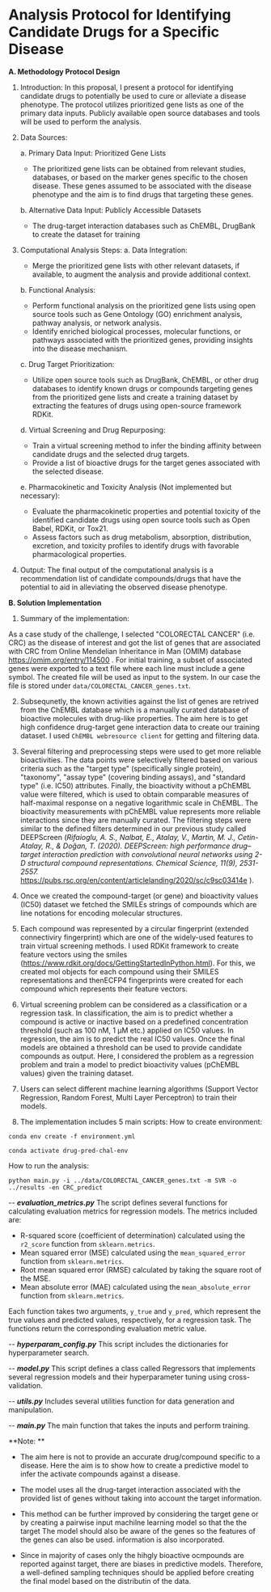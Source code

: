 # Analysis Protocol for Identifying Candidate Drugs for a Specific Disease

**A. Methodology Protocol Design**

1. Introduction:
   In this proposal, I present a protocol for identifying candidate drugs to potentially be used to cure or alleviate a disease phenotype. The protocol utilizes prioritized gene lists as one of the primary data inputs. Publicly available open source databases and tools will be used to perform the analysis.

2. Data Sources:
   
   a. Primary Data Input: Prioritized Gene Lists
      - The prioritized gene lists can be obtained from relevant studies, databases, or based on the marker genes specific to the chosen disease. These genes assumed to be associated with the disease phenotype and the aim is to find drugs that targeting these genes. 

   b. Alternative Data Input: Publicly Accessible Datasets
      - The drug-target interaction databases such as ChEMBL, DrugBank to create the dataset for training

4. Computational Analysis Steps:
   a. Data Integration:
      - Merge the prioritized gene lists with other relevant datasets, if available, to augment the analysis and provide additional context.

   b. Functional Analysis:
      - Perform functional analysis on the prioritized gene lists using open source tools such as Gene Ontology (GO) enrichment analysis, pathway analysis, or network analysis.
      - Identify enriched biological processes, molecular functions, or pathways associated with the prioritized genes, providing insights into the disease mechanism.

   c. Drug Target Prioritization:
      - Utilize open source tools such as DrugBank, ChEMBL, or other drug databases to identify known drugs or compounds targeting genes from the prioritized gene lists and create a training dataset by extracting the features of drugs using open-source framework RDKit.
    
   d. Virtual Screening and Drug Repurposing:
      - Train a virtual screening method to infer the binding affinity between candidate drugs and the selected drug targets.
      - Provide a list of bioactive drugs for the target genes associated with the selected disease.

   e. Pharmacokinetic and Toxicity Analysis (Not implemented but necessary):
      - Evaluate the pharmacokinetic properties and potential toxicity of the identified candidate drugs using open source tools such as Open Babel, RDKit, or Tox21.
      - Assess factors such as drug metabolism, absorption, distribution, excretion, and toxicity profiles to identify drugs with favorable pharmacological properties.

5. Output:
   The final output of the computational analysis is a recommendation list of candidate compounds/drugs that have the potential to aid in alleviating the observed disease phenotype.

**B. Solution Implementation**
1. Summary of the implementation:

As a case study of the challenge, I selected "COLORECTAL CANCER" (i.e. CRC) as the disease of interest and got the list of genes that are associated with CRC from  Online Mendelian Inheritance in Man (OMIM) database https://omim.org/entry/114500 . For initial training, a subset of associated genes were exported to a text file where each line must include a gene symbol. The created file will be used as input to the system. In our case the file is stored under `data/COLORECTAL_CANCER_genes.txt`. 

2. Subsequnetly, the known activities against the list of genes are retrived from the ChEMBL database which is a manually curated database of bioactive molecules with drug-like properties. The aim here is to get high confidence drug-target gene interaction data to create our training dataset. I used `ChEMBL webresource client` for getting and filtering data. 

3. Several filtering and preprocessing steps were used to get more reliable bioactivities. The data points were selectively filtered based on various criteria such as the "target type" (specifically single protein), "taxonomy", "assay type" (covering binding assays), and "standard type" (i.e. IC50) attributes. Finally, the bioactivity without a pChEMBL value were filtered, which is used to obtain comparable measures of half-maximal response on a negative logarithmic scale in ChEMBL. The bioactivity measurements with pChEMBL value represents more reliable interactions since they are manually curated. The filtering steps were similar to the defined filters determined in our previous study called DEEPScreen (_Rifaioglu, A. S., Nalbat, E., Atalay, V., Martin, M. J., Cetin-Atalay, R., & Doğan, T. (2020). DEEPScreen: high performance drug–target interaction prediction with convolutional neural networks using 2-D structural compound representations. Chemical Science, 11(9), 2531-2557._ https://pubs.rsc.org/en/content/articlelanding/2020/sc/c9sc03414e ).

4. Once we created the compound-target (or gene) and bioactivity values (IC50) dataset we fetched the SMILEs strings of compounds which are line notations for encoding molecular structures.
  
5. Each compound was represented by a circular fingerprint (extended connectiviry fingerprint) which are one of the widely-used features to train virtual screening methods. I used RDKit framework to create feature vectors using the smiles (https://www.rdkit.org/docs/GettingStartedInPython.html). For this, we created mol objects for each compound using their SMILES representations and thenECFP4 fingerprints were created for each compound which represents their feature vectors.

6. Virtual screening problem can be considered as a classification or a regression task. In classification, the aim is to predict whether a compound is active or inactive based on a predefined concentration threshold (such as 100 nM, 1 µM etc.) applied on IC50 values. In regression, the aim is to predict the real IC50 values. Once the final models are obtained a threshold can be used to provide candidate compounds as output. Here, I considered the problem as a regression problem and train a model to predict bioactivity values (pChEMBL values) given the training dataset.

7. Users can select different machine learning algorithms (Support Vector Regression, Random Forest, Multi Layer Perceptron) to train their models. 
9. The implementation includes 5 main scripts:
How to create environment:


```
conda env create -f environment.yml

conda activate drug-pred-chal-env
```
How to run the analysis:


```
python main.py -i ../data/COLORECTAL_CANCER_genes.txt -m SVR -o ../results -en CRC_predict
```
-- **_evaluation_metrics.py_**
The script defines several functions for calculating evaluation metrics for regression models. The metrics included are:

- R-squared score (coefficient of determination) calculated using the `r2_score` function from `sklearn.metrics`.
- Mean squared error (MSE) calculated using the `mean_squared_error` function from `sklearn.metrics`.
- Root mean squared error (RMSE) calculated by taking the square root of the MSE.
- Mean absolute error (MAE) calculated using the `mean_absolute_error` function from `sklearn.metrics`.

Each function takes two arguments, `y_true` and `y_pred`, which represent the true values and predicted values, respectively, for a regression task. The functions return the corresponding evaluation metric value.

-- **_hyperparam_config.py_**
This script includes the dictionaries for hyperparameter search.

-- **_model.py_**
This script defines a class called Regressors that implements several regression models and their hyperparameter tuning using cross-validation. 

-- **_utils.py_**
Includes several utilities function for data generation and manipulation. 

-- **_main.py_**
The main function that takes the inputs and perform training.


**Note: **
- The aim here is not to provide an accurate drug/compound specific to a disease. Here the aim is to show how to create a predictive model to infer the activate compounds against a disease.

- The model uses all the drug-target interaction associated with the provided list of genes without taking into account the target information. 

- This method can be further improved by considering the target gene or by creating a pairwise input machilne learning model so that the the target The model should also be aware of the genes so the features of the genes can also be used. 
information is also incorporated. 

- Since in majority of cases only the hihgly bioactive ocmpounds are reported against target, there are biases in predictive models. Therefore, a well-defined sampling techniques should be applied before creating the final model based on the distributin of the data.

